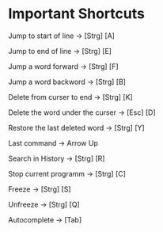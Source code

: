 # Important Shortcuts
Jump to start of line -> [Strg] [A]

Jump to end of line -> [Strg] [E]

Jump a word forward -> [Strg] [F]

Jump a word backword -> [Strg] [B]

Delete from curser to end -> [Strg] [K]

Delete the word under the curser -> [Esc] [D]

Restore the last deleted word -> [Strg] [Y]

Last command -> Arrow Up

Search in History -> [Strg] [R]

Stop current programm -> [Strg] [C] 

Freeze -> [Strg] [S]

Unfreeze -> [Strg] [Q]

Autocomplete -> [Tab]

